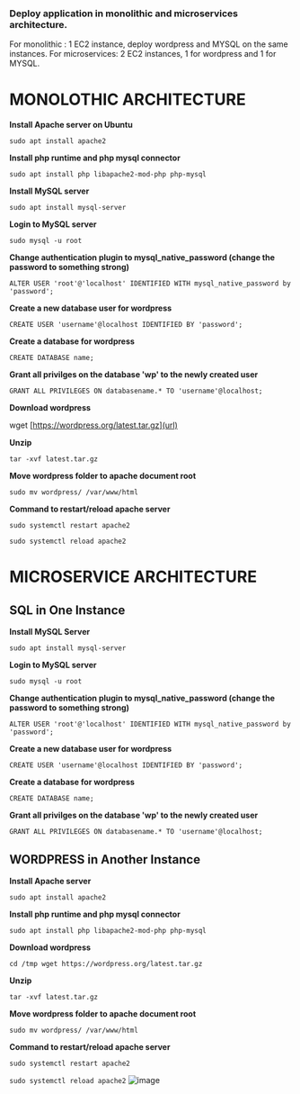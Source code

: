 ### Deploy application in monolithic and microservices architecture.

For monolithic : 1 EC2 instance, deploy wordpress and MYSQL on the same instances.
For microservices: 2 EC2 instances, 1 for wordpress and 1 for MYSQL.

# MONOLOTHIC ARCHITECTURE

**Install Apache server on Ubuntu**

`sudo apt install apache2`

**Install php runtime and php mysql connector**

`sudo apt install php libapache2-mod-php php-mysql`

**Install MySQL server**

`sudo apt install mysql-server` 

**Login to MySQL server**

`sudo mysql -u root`

**Change authentication plugin to mysql_native_password (change the password to something strong)**

`ALTER USER 'root'@'localhost' IDENTIFIED WITH mysql_native_password by 'password';`

**Create a new database user for wordpress**

`CREATE USER 'username'@localhost IDENTIFIED BY 'password';`

**Create a database for wordpress**

`CREATE DATABASE name;`

**Grant all privilges on the database 'wp' to the newly created user**

`GRANT ALL PRIVILEGES ON databasename.* TO 'username'@localhost;`

**Download wordpress**

wget [https://wordpress.org/latest.tar.gz](url)

**Unzip**

`tar -xvf latest.tar.gz`

**Move wordpress folder to apache document root**

`sudo mv wordpress/ /var/www/html`

**Command to restart/reload apache server**

`sudo systemctl restart apache2`

`sudo systemctl reload apache2`

# MICROSERVICE ARCHITECTURE 

## SQL in One Instance

**Install MySQL Server**

`sudo apt install mysql-server` 

**Login to MySQL server**

`sudo mysql -u root`

**Change authentication plugin to mysql_native_password (change the password to something strong)**

`ALTER USER 'root'@'localhost' IDENTIFIED WITH mysql_native_password by 'password';`

**Create a new database user for wordpress**

`CREATE USER 'username'@localhost IDENTIFIED BY 'password';`

**Create a database for wordpress**

`CREATE DATABASE name;`

**Grant all privilges on the database 'wp' to the newly created user**

`GRANT ALL PRIVILEGES ON databasename.* TO 'username'@localhost;`

## WORDPRESS in Another Instance

**Install Apache server**

`sudo apt install apache2`

**Install php runtime and php mysql connector**

`sudo apt install php libapache2-mod-php php-mysql`

**Download wordpress**

`cd /tmp
wget https://wordpress.org/latest.tar.gz`

**Unzip**

`tar -xvf latest.tar.gz`

**Move wordpress folder to apache document root**

`sudo mv wordpress/ /var/www/html`

**Command to restart/reload apache server**

`sudo systemctl restart apache2`

`sudo systemctl reload apache2`
![image](https://github.com/saikeshavareddych/TECHPLEMENT/assets/147091730/f15520fd-31f8-4b29-b6ec-78a245d1bd76)
